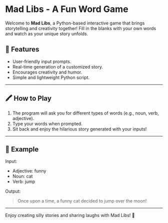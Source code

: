 # Mad Libs - A Fun Word Game

Welcome to **Mad Libs**, a Python-based interactive game that brings storytelling and creativity together! Fill in the blanks with your own words and watch as your unique story unfolds.

## 🎯 Features

- User-friendly input prompts.
- Real-time generation of a customized story.
- Encourages creativity and humor.
- Simple and lightweight Python script.

---

## 🖍️ How to Play

1. The program will ask you for different types of words (e.g., noun, verb, adjective).
2. Type your words when prompted.
3. Sit back and enjoy the hilarious story generated with your inputs!

---

## 📌 Example

Input:
- Adjective: funny
- Noun: cat
- Verb: jump

Output:
> Once upon a time, a funny cat decided to jump over the moon!

---

Enjoy creating silly stories and sharing laughs with Mad Libs! 🎉

